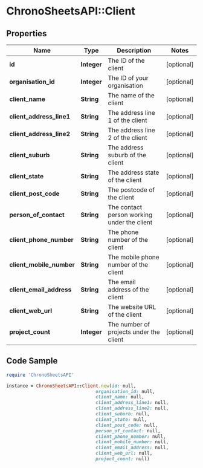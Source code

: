 # ChronoSheetsAPI::Client

## Properties

Name | Type | Description | Notes
------------ | ------------- | ------------- | -------------
**id** | **Integer** | The ID of the client | [optional] 
**organisation_id** | **Integer** | The ID of your organisation | [optional] 
**client_name** | **String** | The name of the client | [optional] 
**client_address_line1** | **String** | The address line 1 of the client | [optional] 
**client_address_line2** | **String** | The address line 2 of the client | [optional] 
**client_suburb** | **String** | The address suburb of the client | [optional] 
**client_state** | **String** | The address state of the client | [optional] 
**client_post_code** | **String** | The postcode of the client | [optional] 
**person_of_contact** | **String** | The contact person working under the client | [optional] 
**client_phone_number** | **String** | The phone number of the client | [optional] 
**client_mobile_number** | **String** | The mobile phone number of the client | [optional] 
**client_email_address** | **String** | The email address of the client | [optional] 
**client_web_url** | **String** | The website URL of the client | [optional] 
**project_count** | **Integer** | The number of projects under the client | [optional] 

## Code Sample

```ruby
require 'ChronoSheetsAPI'

instance = ChronoSheetsAPI::Client.new(id: null,
                                 organisation_id: null,
                                 client_name: null,
                                 client_address_line1: null,
                                 client_address_line2: null,
                                 client_suburb: null,
                                 client_state: null,
                                 client_post_code: null,
                                 person_of_contact: null,
                                 client_phone_number: null,
                                 client_mobile_number: null,
                                 client_email_address: null,
                                 client_web_url: null,
                                 project_count: null)
```


